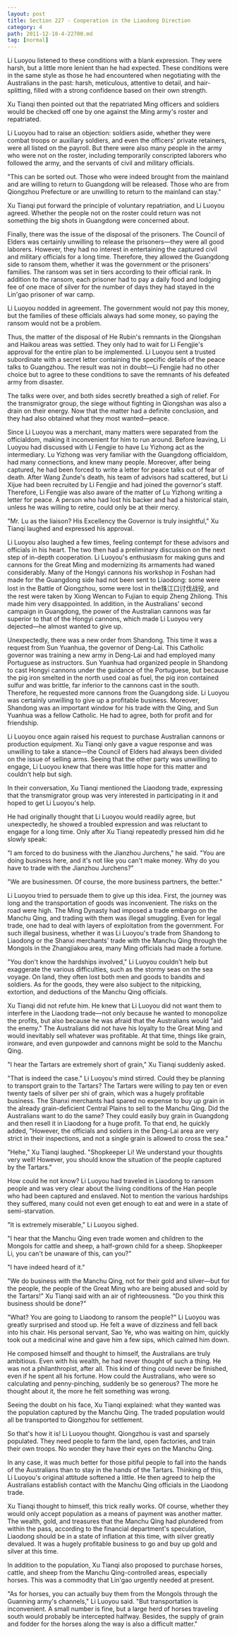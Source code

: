```yaml
---
layout: post
title: Section 227 - Cooperation in the Liaodong Direction
category: 4
path: 2011-12-18-4-22700.md
tag: [normal]
---
```


Li Luoyou listened to these conditions with a blank expression. They were harsh, but a little more lenient than he had expected. These conditions were in the same style as those he had encountered when negotiating with the Australians in the past: harsh, meticulous, attentive to detail, and hair-splitting, filled with a strong confidence based on their own strength.

Xu Tianqi then pointed out that the repatriated Ming officers and soldiers would be checked off one by one against the Ming army's roster and repatriated.

Li Luoyou had to raise an objection: soldiers aside, whether they were combat troops or auxiliary soldiers, and even the officers' private retainers, were all listed on the payroll. But there were also many people in the army who were not on the roster, including temporarily conscripted laborers who followed the army, and the servants of civil and military officials.

"This can be sorted out. Those who were indeed brought from the mainland and are willing to return to Guangdong will be released. Those who are from Qiongzhou Prefecture or are unwilling to return to the mainland can stay."

Xu Tianqi put forward the principle of voluntary repatriation, and Li Luoyou agreed. Whether the people not on the roster could return was not something the big shots in Guangdong were concerned about.

Finally, there was the issue of the disposal of the prisoners. The Council of Elders was certainly unwilling to release the prisoners—they were all good laborers. However, they had no interest in entertaining the captured civil and military officials for a long time. Therefore, they allowed the Guangdong side to ransom them, whether it was the government or the prisoners' families. The ransom was set in tiers according to their official rank. In addition to the ransom, each prisoner had to pay a daily food and lodging fee of one mace of silver for the number of days they had stayed in the Lin'gao prisoner of war camp.

Li Luoyou nodded in agreement. The government would not pay this money, but the families of these officials always had some money, so paying the ransom would not be a problem.

Thus, the matter of the disposal of He Rubin's remnants in the Qiongshan and Haikou areas was settled. They only had to wait for Li Fengjie's approval for the entire plan to be implemented. Li Luoyou sent a trusted subordinate with a secret letter containing the specific details of the peace talks to Guangzhou. The result was not in doubt—Li Fengjie had no other choice but to agree to these conditions to save the remnants of his defeated army from disaster.

The talks were over, and both sides secretly breathed a sigh of relief. For the transmigrator group, the siege without fighting in Qiongshan was also a drain on their energy. Now that the matter had a definite conclusion, and they had also obtained what they most wanted—peace.

Since Li Luoyou was a merchant, many matters were separated from the officialdom, making it inconvenient for him to run around. Before leaving, Li Luoyou had discussed with Li Fengjie to have Lu Yizhong act as the intermediary. Lu Yizhong was very familiar with the Guangdong officialdom, had many connections, and knew many people. Moreover, after being captured, he had been forced to write a letter for peace talks out of fear of death. After Wang Zunde's death, his team of advisors had scattered, but Li Xijue had been recruited by Li Fengjie and had joined the governor's staff. Therefore, Li Fengjie was also aware of the matter of Lu Yizhong writing a letter for peace. A person who had lost his backer and had a historical stain, unless he was willing to retire, could only be at their mercy.

"Mr. Lu as the liaison? His Excellency the Governor is truly insightful," Xu Tianqi laughed and expressed his approval.

Li Luoyou also laughed a few times, feeling contempt for these advisors and officials in his heart. The two then had a preliminary discussion on the next step of in-depth cooperation. Li Luoyou's enthusiasm for making guns and cannons for the Great Ming and modernizing its armaments had waned considerably. Many of the Hongyi cannons his workshop in Foshan had made for the Guangdong side had not been sent to Liaodong: some were lost in the Battle of Qiongzhou, some were lost in the珠江口讨伐战役, and the rest were taken by Xiong Wencan to Fujian to equip Zheng Zhilong. This made him very disappointed. In addition, in the Australians' second campaign in Guangdong, the power of the Australian cannons was far superior to that of the Hongyi cannons, which made Li Luoyou very dejected—he almost wanted to give up.

Unexpectedly, there was a new order from Shandong. This time it was a request from Sun Yuanhua, the governor of Deng-Lai. This Catholic governor was training a new army in Deng-Lai and had employed many Portuguese as instructors. Sun Yuanhua had organized people in Shandong to cast Hongyi cannons under the guidance of the Portuguese, but because the pig iron smelted in the north used coal as fuel, the pig iron contained sulfur and was brittle, far inferior to the cannons cast in the south. Therefore, he requested more cannons from the Guangdong side. Li Luoyou was certainly unwilling to give up a profitable business. Moreover, Shandong was an important window for his trade with the Qing, and Sun Yuanhua was a fellow Catholic. He had to agree, both for profit and for friendship.

Li Luoyou once again raised his request to purchase Australian cannons or production equipment. Xu Tianqi only gave a vague response and was unwilling to take a stance—the Council of Elders had always been divided on the issue of selling arms. Seeing that the other party was unwilling to engage, Li Luoyou knew that there was little hope for this matter and couldn't help but sigh.

In their conversation, Xu Tianqi mentioned the Liaodong trade, expressing that the transmigrator group was very interested in participating in it and hoped to get Li Luoyou's help.

He had originally thought that Li Luoyou would readily agree, but unexpectedly, he showed a troubled expression and was reluctant to engage for a long time. Only after Xu Tianqi repeatedly pressed him did he slowly speak:

"I am forced to do business with the Jianzhou Jurchens," he said. "You are doing business here, and it's not like you can't make money. Why do you have to trade with the Jianzhou Jurchens?"

"We are businessmen. Of course, the more business partners, the better."

Li Luoyou tried to persuade them to give up this idea. First, the journey was long and the transportation of goods was inconvenient. The risks on the road were high. The Ming Dynasty had imposed a trade embargo on the Manchu Qing, and trading with them was illegal smuggling. Even for legal trade, one had to deal with layers of exploitation from the government. For such illegal business, whether it was Li Luoyou's trade from Shandong to Liaodong or the Shanxi merchants' trade with the Manchu Qing through the Mongols in the Zhangjiakou area, many Ming officials had made a fortune.

"You don't know the hardships involved," Li Luoyou couldn't help but exaggerate the various difficulties, such as the stormy seas on the sea voyage. On land, they often lost both men and goods to bandits and soldiers. As for the goods, they were also subject to the nitpicking, extortion, and deductions of the Manchu Qing officials.

Xu Tianqi did not refute him. He knew that Li Luoyou did not want them to interfere in the Liaodong trade—not only because he wanted to monopolize the profits, but also because he was afraid that the Australians would "aid the enemy." The Australians did not have his loyalty to the Great Ming and would inevitably sell whatever was profitable. At that time, things like grain, ironware, and even gunpowder and cannons might be sold to the Manchu Qing.

"I hear the Tartars are extremely short of grain," Xu Tianqi suddenly asked.

"That is indeed the case." Li Luoyou's mind stirred. Could they be planning to transport grain to the Tartars? The Tartars were willing to pay ten or even twenty taels of silver per shi of grain, which was a hugely profitable business. The Shanxi merchants had spared no expense to buy up grain in the already grain-deficient Central Plains to sell to the Manchu Qing. Did the Australians want to do the same? They could easily buy grain in Guangdong and then resell it in Liaodong for a huge profit. To that end, he quickly added, "However, the officials and soldiers in the Deng-Lai area are very strict in their inspections, and not a single grain is allowed to cross the sea."

"Hehe," Xu Tianqi laughed. "Shopkeeper Li! We understand your thoughts very well! However, you should know the situation of the people captured by the Tartars."

How could he not know? Li Luoyou had traveled in Liaodong to ransom people and was very clear about the living conditions of the Han people who had been captured and enslaved. Not to mention the various hardships they suffered, many could not even get enough to eat and were in a state of semi-starvation.

"It is extremely miserable," Li Luoyou sighed.

"I hear that the Manchu Qing even trade women and children to the Mongols for cattle and sheep, a half-grown child for a sheep. Shopkeeper Li, you can't be unaware of this, can you?"

"I have indeed heard of it."

"We do business with the Manchu Qing, not for their gold and silver—but for the people, the people of the Great Ming who are being abused and sold by the Tartars!" Xu Tianqi said with an air of righteousness. "Do you think this business should be done?"

"What? You are going to Liaodong to ransom the people?" Li Luoyou was greatly surprised and stood up. He felt a wave of dizziness and fell back into his chair. His personal servant, Sao Ye, who was waiting on him, quickly took out a medicinal wine and gave him a few sips, which calmed him down.

He composed himself and thought to himself, the Australians are truly ambitious. Even with his wealth, he had never thought of such a thing. He was not a philanthropist, after all. This kind of thing could never be finished, even if he spent all his fortune. How could the Australians, who were so calculating and penny-pinching, suddenly be so generous? The more he thought about it, the more he felt something was wrong.

Seeing the doubt on his face, Xu Tianqi explained: what they wanted was the population captured by the Manchu Qing. The traded population would all be transported to Qiongzhou for settlement.

So that's how it is! Li Luoyou thought. Qiongzhou is vast and sparsely populated. They need people to farm the land, open factories, and train their own troops. No wonder they have their eyes on the Manchu Qing.

In any case, it was much better for those pitiful people to fall into the hands of the Australians than to stay in the hands of the Tartars. Thinking of this, Li Luoyou's original attitude softened a little. He then agreed to help the Australians establish contact with the Manchu Qing officials in the Liaodong trade.

Xu Tianqi thought to himself, this trick really works. Of course, whether they would only accept population as a means of payment was another matter. The wealth, gold, and treasures that the Manchu Qing had plundered from within the pass, according to the financial department's speculation, Liaodong should be in a state of inflation at this time, with silver greatly devalued. It was a hugely profitable business to go and buy up gold and silver at this time.

In addition to the population, Xu Tianqi also proposed to purchase horses, cattle, and sheep from the Manchu Qing-controlled areas, especially horses. This was a commodity that Lin'gao urgently needed at present.

"As for horses, you can actually buy them from the Mongols through the Guanning army's channels," Li Luoyou said. "But transportation is inconvenient. A small number is fine, but a large herd of horses traveling south would probably be intercepted halfway. Besides, the supply of grain and fodder for the horses along the way is also a difficult matter."
